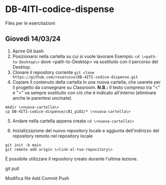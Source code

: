 # DB-4ITI-codice-dispense
Files per le esercitazioni

## Giovedì 14/03/24
1. Aprire Git bash
2. Posizionarsi nella cartella su cui si vuole lavorare
Esempio:
```cd \<path-to-Desktop\>```
dove \<path-to-Desktop\> va sostituito con il percorso del Desktop.
3. Clonare il repository corrente
`git clone https://github.com/rosarusso/DB-4ITI-codice-dispense.git`
4. Copiare il contenuto della cartella in una nuova cartella, che userete per il progetto da consegnare su Classroom.
**N.B.:** Il testo compreso tra "\<" e "\>" va sempre sostituito con ciò che è indicato all'interno (eliminare anche le parentesi uncinate).
```
mkdir \<nuova-cartella\>
cp DB-4ITI-codice-dispense/cB1_p182/* \<nuova-cartella\>
```

5. Andare nella cartella appena creata
```cd \<nuova-cartella\>```

5. Inizializzazione del nuovo repository locale e aggiunta dell’indirizzo del repository remoto nel repository locale
```
git init -b main
git remote add origin \<link-al-tuo-repository\>
```
È possibile utilizzare il repository creato durante l'ultima lezione.

git pull 

Modifica file
Add
Commit
Push